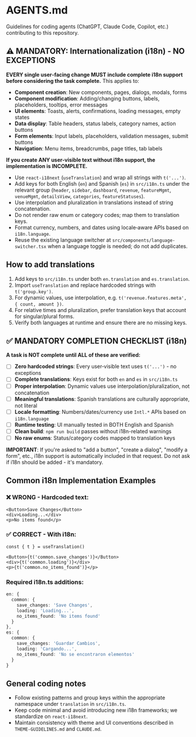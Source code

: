 # AGENTS.md

Guidelines for coding agents (ChatGPT, Claude Code, Copilot, etc.) contributing to this repository.

## ⚠️ MANDATORY: Internationalization (i18n) - NO EXCEPTIONS

**EVERY single user‑facing change MUST include complete i18n support before considering the task complete.** This applies to:

- **Component creation**: New components, pages, dialogs, modals, forms
- **Component modification**: Adding/changing buttons, labels, placeholders, tooltips, error messages  
- **UI elements**: Toasts, alerts, confirmations, loading messages, empty states
- **Data display**: Table headers, status labels, category names, action buttons
- **Form elements**: Input labels, placeholders, validation messages, submit buttons
- **Navigation**: Menu items, breadcrumbs, page titles, tab labels

**If you create ANY user-visible text without i18n support, the implementation is INCOMPLETE.**

- Use `react-i18next` (`useTranslation`) and wrap all strings with `t('...')`.
- Add keys for both English (`en`) and Spanish (`es`) in `src/i18n.ts` under the relevant group (`header`, `sidebar`, `dashboard`, `revenue`, `featureMgmt`, `venueMgmt`, `detailsView`, `categories`, `featureStatuses`).
- Use interpolation and pluralization in translations instead of string concatenation.
- Do not render raw enum or category codes; map them to translation keys.
- Format currency, numbers, and dates using locale‑aware APIs based on `i18n.language`.
- Reuse the existing language switcher at `src/components/language-switcher.tsx` when a language toggle is needed; do not add duplicates.

## How to add translations

1. Add keys to `src/i18n.ts` under both `en.translation` and `es.translation`.
2. Import `useTranslation` and replace hardcoded strings with `t('group.key')`.
3. For dynamic values, use interpolation, e.g. `t('revenue.features.meta', { count, amount })`.
4. For relative times and pluralization, prefer translation keys that account for singular/plural forms.
5. Verify both languages at runtime and ensure there are no missing keys.

## ✅ MANDATORY COMPLETION CHECKLIST (i18n)

**A task is NOT complete until ALL of these are verified:**

- [ ] **Zero hardcoded strings**: Every user‑visible text uses `t('...')` - no exceptions
- [ ] **Complete translations**: Keys exist for both `en` and `es` in `src/i18n.ts`
- [ ] **Proper interpolation**: Dynamic values use interpolation/pluralization, not concatenation
- [ ] **Meaningful translations**: Spanish translations are culturally appropriate, not literal
- [ ] **Locale formatting**: Numbers/dates/currency use `Intl.*` APIs based on `i18n.language`
- [ ] **Runtime testing**: UI manually tested in BOTH English and Spanish
- [ ] **Clean build**: `npm run build` passes without i18n-related warnings
- [ ] **No raw enums**: Status/category codes mapped to translation keys

**IMPORTANT**: If you're asked to "add a button", "create a dialog", "modify a form", etc., i18n support is automatically included in that request. Do not ask if i18n should be added - it's mandatory.

## Common i18n Implementation Examples

### ❌ WRONG - Hardcoded text:
```tsx
<Button>Save Changes</Button>
<div>Loading...</div>
<p>No items found</p>
```

### ✅ CORRECT - With i18n:
```tsx
const { t } = useTranslation()

<Button>{t('common.save_changes')}</Button>
<div>{t('common.loading')}</div>  
<p>{t('common.no_items_found')}</p>
```

### Required i18n.ts additions:
```typescript
en: {
  common: {
    save_changes: 'Save Changes',
    loading: 'Loading...',
    no_items_found: 'No items found'
  }
},
es: {
  common: {
    save_changes: 'Guardar Cambios',
    loading: 'Cargando...',
    no_items_found: 'No se encontraron elementos'
  }
}
```

## General coding notes

- Follow existing patterns and group keys within the appropriate namespace under `translation` in `src/i18n.ts`.
- Keep code minimal and avoid introducing new i18n frameworks; we standardize on `react-i18next`.
- Maintain consistency with theme and UI conventions described in `THEME-GUIDELINES.md` and `CLAUDE.md`.

